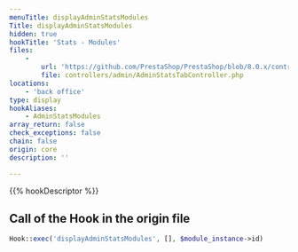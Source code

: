 ```yaml
---
menuTitle: displayAdminStatsModules
Title: displayAdminStatsModules
hidden: true
hookTitle: 'Stats - Modules'
files:
    -
        url: 'https://github.com/PrestaShop/PrestaShop/blob/8.0.x/controllers/admin/AdminStatsTabController.php'
        file: controllers/admin/AdminStatsTabController.php
locations:
    - 'back office'
type: display
hookAliases:
    - AdminStatsModules
array_return: false
check_exceptions: false
chain: false
origin: core
description: ''

---
```


{{% hookDescriptor %}}

## Call of the Hook in the origin file

```php
Hook::exec('displayAdminStatsModules', [], $module_instance->id)
```
